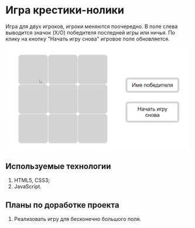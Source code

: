 # Игра крестики-нолики

Игра для двух игроков, игроки меняются поочередно. В поле слева выводится значок (X/O) победителя последней игры или ничья. По клику на кнопку "Начать игру снова" игровое поле обновляется. 

![img](Game.gif)

## Используемые технологии
 1. HTML5, CSS3;
 3. JavaSсript.

 ## Планы по доработке проекта

1. Реализовать игру для бесконечно большого поля. 